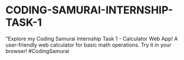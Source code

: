# CODING-SAMURAI-INTERNSHIP-TASK-1
"Explore my Coding Samurai Internship Task 1 - Calculator Web App! A user-friendly web calculator for basic math operations. Try it in your browser! #CodingSamurai
